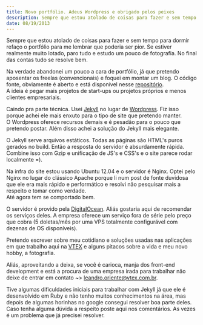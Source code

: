 ```yaml
---
title: Novo portfólio. Adeus Wordpress e obrigado pelos peixes
description: Sempre que estou atolado de coisas para fazer e sem tempo para dormir refaço o portfólio para me lembrar que poderia ser pior.
date: 08/19/2013
---
```


Sempre que estou atolado de coisas para fazer e sem tempo para dormir refaço o portfólio para me lembrar que poderia ser pior. Se estiver realmente muito lotado, paro tudo e estudo um pouco de fotografia. No final das contas tudo se resolve bem.

Na verdade abandonei um pouco a cara de portfólio, já que pretendo aposentar os freelas (convencionais) e foquei em montar um blog. O código fonte, obviamente é aberto e está disponível nesse [repositório](https://github.com/leandrooriente/leandrooriente).<br />
A ideia é pegar mais projetos de start-ups ou projetos próprios e menos clientes empresariais.

Caindo pra parte técnica. Usei [Jekyll](http://jekyllrb.com/) no lugar de [Wordpress](http://wordpress.org). Fiz isso porque achei ele mais enxuto para o tipo de site que pretendo manter.<br /> O Wordpress oferece recursos demais e é pesadão para o pouco que pretendo postar. Além disso achei a solução do Jekyll mais elegante.

O Jekyll serve arquivos estáticos. Todas as páginas são HTML's puros gerados no build. Então a resposta do servidor é absurdamente rápida. Combine isso com Gzip e unificação de JS's e CSS's e o site parece rodar localmente =).

Na infra do site estou usando Ubuntu 12.04 e o servidor é Nginx. Optei pelo Nginx no lugar do clássico Apache porque li num post de fonte duvidosa que ele era mais rápido e performático e resolvi não pesquisar mais a respeito e tomar como verdade.<br />
Até agora tem se comportado bem.

O servidor é provido pela [DigitalOcean](http://digitalocean.com). Aliás gostaria aqui de recomendar os serviços deles. A empresa oferece um serviço fora de série pelo preço que cobra (5 doletas/mês por uma VPS totalmente configurável com dezenas de OS disponíveis).

Pretendo escrever sobre meu cotidiano e soluções usadas nas aplicações em que trabalho aqui na [VTEX](http://www.vtex.com.br/) e alguns pitacos sobre a vida e meu novo hobby, a fotografia.

Aliás, aproveitando a deixa, se você é carioca, manja dos front-end development e está a procura de uma empresa irada para trabalhar não deixe de entrar em contato ~> [leandro.oriente@vtex.com.br](mailto:leandro.oriente@vtex.com.br).

Tive algumas dificuldades iniciais para trabalhar com Jekyll já que ele é desenvolvido em Ruby e não tenho muitos conhecimentos na área, mas depois de algumas horinhas no google consegui resolver boa parte deles.<br />
 Caso tenha alguma dúvida a respeito poste aqui nos comentários. As vezes é um problema que já precisei resolver.
